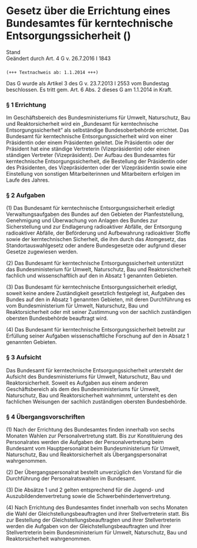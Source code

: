 Gesetz über die Errichtung eines Bundesamtes für kerntechnische Entsorgungssicherheit ()
========================================================================================

Stand  
Geändert durch Art. 4 G v. 26.7.2016 I 1843

### 

```
(+++ Textnachweis ab: 1.1.2014 +++)
```

Das G wurde als Artikel 3 des G v. 23.7.2013 I 2553 vom Bundestag beschlossen. Es tritt gem. Art. 6 Abs. 2 dieses G am 1.1.2014 in Kraft.

### § 1 Errichtung

Im Geschäftsbereich des Bundesministeriums für Umwelt, Naturschutz, Bau und Reaktorsicherheit wird ein „Bundesamt für kerntechnische Entsorgungssicherheit“ als selbständige Bundesoberbehörde errichtet. Das Bundesamt für kerntechnische Entsorgungssicherheit wird von einer Präsidentin oder einem Präsidenten geleitet. Die Präsidentin oder der Präsident hat eine ständige Vertreterin (Vizepräsidentin) oder einen ständigen Vertreter (Vizepräsident). Der Aufbau des Bundesamtes für kerntechnische Entsorgungssicherheit, die Bestellung der Präsidentin oder des Präsidenten, des Vizepräsidenten oder der Vizepräsidentin sowie eine Einstellung von sonstigen Mitarbeiterinnen und Mitarbeitern erfolgen im Laufe des Jahres.

### § 2 Aufgaben

(1) Das Bundesamt für kerntechnische Entsorgungssicherheit erledigt Verwaltungsaufgaben des Bundes auf den Gebieten der Planfeststellung, Genehmigung und Überwachung von Anlagen des Bundes zur Sicherstellung und zur Endlagerung radioaktiver Abfälle, der Entsorgung radioaktiver Abfälle, der Beförderung und Aufbewahrung radioaktiver Stoffe sowie der kerntechnischen Sicherheit, die ihm durch das Atomgesetz, das Standortauswahlgesetz oder andere Bundesgesetze oder aufgrund dieser Gesetze zugewiesen werden.

(2) Das Bundesamt für kerntechnische Entsorgungssicherheit unterstützt das Bundesministerium für Umwelt, Naturschutz, Bau und Reaktorsicherheit fachlich und wissenschaftlich auf den in Absatz 1 genannten Gebieten.

(3) Das Bundesamt für kerntechnische Entsorgungssicherheit erledigt, soweit keine andere Zuständigkeit gesetzlich festgelegt ist, Aufgaben des Bundes auf den in Absatz 1 genannten Gebieten, mit deren Durchführung es vom Bundesministerium für Umwelt, Naturschutz, Bau und Reaktorsicherheit oder mit seiner Zustimmung von der sachlich zuständigen obersten Bundesbehörde beauftragt wird.

(4) Das Bundesamt für kerntechnische Entsorgungssicherheit betreibt zur Erfüllung seiner Aufgaben wissenschaftliche Forschung auf den in Absatz 1 genannten Gebieten.

### § 3 Aufsicht

Das Bundesamt für kerntechnische Entsorgungssicherheit untersteht der Aufsicht des Bundesministeriums für Umwelt, Naturschutz, Bau und Reaktorsicherheit. Soweit es Aufgaben aus einem anderen Geschäftsbereich als dem des Bundesministeriums für Umwelt, Naturschutz, Bau und Reaktorsicherheit wahrnimmt, untersteht es den fachlichen Weisungen der sachlich zuständigen obersten Bundesbehörde.

### § 4 Übergangsvorschriften

(1) Nach der Errichtung des Bundesamtes finden innerhalb von sechs Monaten Wahlen zur Personalvertretung statt. Bis zur Konstituierung des Personalrates werden die Aufgaben der Personalvertretung beim Bundesamt vom Hauptpersonalrat beim Bundesministerium für Umwelt, Naturschutz, Bau und Reaktorsicherheit als Übergangspersonalrat wahrgenommen.

(2) Der Übergangspersonalrat bestellt unverzüglich den Vorstand für die Durchführung der Personalratswahlen im Bundesamt.

(3) Die Absätze 1 und 2 gelten entsprechend für die Jugend- und Auszubildendenvertretung sowie die Schwerbehindertenvertretung.

(4) Nach Errichtung des Bundesamtes findet innerhalb von sechs Monaten die Wahl der Gleichstellungsbeauftragten und ihrer Stellvertreterin statt. Bis zur Bestellung der Gleichstellungsbeauftragten und ihrer Stellvertreterin werden die Aufgaben von der Gleichstellungsbeauftragten und ihrer Stellvertreterin beim Bundesministerium für Umwelt, Naturschutz, Bau und Reaktorsicherheit wahrgenommen.
